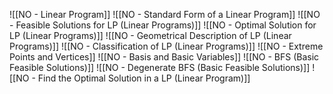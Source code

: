 ![[NO - Linear Program]]
![[NO - Standard Form of a Linear Program]]
![[NO - Feasible Solutions for LP (Linear Programs)]]
![[NO - Optimal Solution for LP (Linear Programs)]]
![[NO - Geometrical Description of LP (Linear Programs)]]
![[NO - Classification of LP (Linear Programs)]]
![[NO - Extreme Points and Vertices]]
![[NO - Basis and Basic Variables]]
![[NO - BFS (Basic Feasible Solutions)]]
![[NO - Degenerate BFS (Basic Feasible Solutions)]]
![[NO - Find the Optimal Solution in a LP (Linear Program)]]